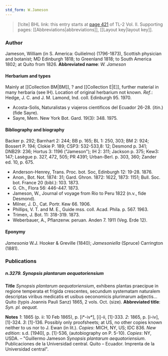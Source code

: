 ```yaml
---
std_form: W.Jameson
---
```


> [!cite] BHL link: this entry starts at [page 421](https://www.biodiversitylibrary.org/page/33068663) of TL-2 Vol. II.
> Supporting pages: [[Abbreviations|abbreviations]], [[Layout key|layout key]].

### Author

Jameson, William (in S. America: Guilielmo) (1796-1873), Scottish physician and botanist; MD Edinburgh 1818; to Greenland 1818; to South America 1802; at Quito from 1826.
**Abbreviated name**: *W. Jameson*

#### Herbarium and types

Mainly at [[Collection BM|BM]], ? and [[Collection E|E]], further material in many herbaria (see IH). Location of original herbarium not known.
*Ref*.: Hedge, J. C. and J. M. Lamond, Ind. coll. Edinburgh 95. 1970.
- Acosta-Solis, Naturalistas y viajeros cientificos del Ecuador 26-28. (itin.) (fide Sayre).
- Sayre, Mem. New York Bot. Gard. 19(3): 348. 1975.

#### Bibliography and biography

Backer p. 292; Barnhart 2: 244; BB p. 165; BL 1: 250, 303; BM 2: 924; Bossert P. 194; Clokie P. 189; CSP3: 532-533,8: 12; Desmond p. 341; DNB29: 236; Hortus 3: 1196 ("Jameson"); IH 2: 311; Jackson p. 375; Kew3: 147; Lasègue p. 327, 472, 505; PR 4391; Urban-Berl. p. 303, 360; Zander ed. 10, p. 675.
- Anderson-Henrey, Trans. Proc. bot. Soc, Edinburgh 12: 19-28. 1876.
- Anon., Bot. Not. 1874: 31; Gard. Ghron. 1872: 1622, 1873: 1151; Bull. Soc. bot. France 20 (bibl.): 103. 1873.
- G. Ch., Flora 56: 446-447. 1873.
- Jameson, W., Journal of voyage from Rio to Peru 1822 (n.v., fide Desmond).
- Milner, J. D., Cat. Portr. Kew 66. 1906.
- Phillips, V. T. and M. E., Guide mss. coll. Acad. Phila. p. 567. 1963.
- Trimen, J. Bot. 11: 318-319. 1873.
- Weberbauer, A., Pflanzenw. peruan. Anden 7. 1911 (Veg. Erde 12).

#### Eponymy

*Jamesonia* W.J. Hooker & Greville (1840); *Jamesoniella* (Spruce) Carrington (1881).

### Publications

##### n.3279. Synopsis plantarum aequatoriensium

**Title**
*Synopsis plantarum aequatoriensium*, exhibens plantas praecipue in regione temperata et frigida crescentes, secundum systematam naturalem descriptas viribus medicatis et usibus oeconomicis plurimarum adjectis... Quito (typis Joannis Pauli Sanz) 1865, 2 vols. Oct. (size).
**Abbreviated title**: *Syn. pl. aequat.*

**Notes**
*1*: 1865 (p. ii: 10 Feb 1865), p. \[i\*-iv\*\], \[i\]-ii, \[1\]-333.
*2*: 1865, p. \[i-iv\], \[1\]-324.
*3*: \[1\]-136. Possibly only proofsheets; at US, no other copies known neither to us nor to J. Ewan (in lit.).
*Copies*: MICH, NY, US; IDC 836.
*New edition*: s.d. \[1940\], p. \[1\]-536, (autobiography on P. 5-10). *Copies*: NY, USDA. – "Guillermo Jameson *Synopsis plantarum aequatoriensium*. Publicaciones de la Universidad central. Quito – Ecuador. Imprenta de la Universidad central".

